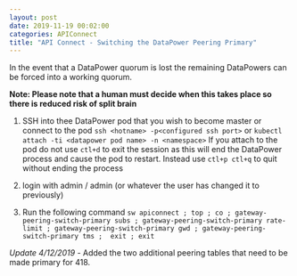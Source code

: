 ```yaml
---
layout: post
date: 2019-11-19 00:02:00
categories: APIConnect
title: "API Connect - Switching the DataPower Peering Primary"
---
```


In the event that a DataPower quorum is lost the remaining DataPowers can be forced into a working quorum.

<!--more-->


**Note: Please note that a human must decide when this takes place so there is reduced risk of split brain**


1. SSH into thee DataPower pod that you wish to become master  or connect to  the pod
`ssh <hotname> -p<configured ssh port>`
or
`kubectl attach -ti <datapower pod name> -n <namespace>` If you  attach to the pod  do not use `ctl+d` to exit the session as this will end the DataPower process and cause the pod to restart. Instead use `ctl+p ctl+q` to quit without ending the process

2. login with admin  / admin  (or whatever the user has changed it to previously)

3. Run the following command
`sw apiconnect ; top ; co ; gateway-peering-switch-primary subs ; gateway-peering-switch-primary rate-limit ; gateway-peering-switch-primary gwd ; gateway-peering-switch-primary tms ;  exit ; exit`


*Update 4/12/2019* - Added the two additional peering tables that need to be made primary for 418.
